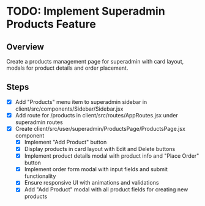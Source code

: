 # TODO: Implement Superadmin Products Feature

## Overview
Create a products management page for superadmin with card layout, modals for product details and order placement.

## Steps
- [x] Add "Products" menu item to superadmin sidebar in client/src/components/Sidebar/Sidebar.jsx
- [x] Add route for /products in client/src/routes/AppRoutes.jsx under superadmin routes
- [x] Create client/src/user/superadmin/ProductsPage/ProductsPage.jsx component
  - [x] Implement "Add Product" button
  - [x] Display products in card layout with Edit and Delete buttons
  - [x] Implement product details modal with product info and "Place Order" button
  - [x] Implement order form modal with input fields and submit functionality
  - [x] Ensure responsive UI with animations and validations
  - [x] Add "Add Product" modal with all product fields for creating new products
